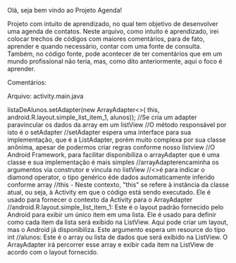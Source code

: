 Olá, seja bem vindo ao Projeto Agenda!

Projeto com intuito de aprendizado, no qual tem objetivo de desenvolver uma agenda de contatos.
Neste arquivo, como intuito é aprendizado, irei colocar trechos de códigos com maiores comentários, para de fato, aprender e quando necessário, contar com uma fonte de consulta.
Também, no código fonte, pode acontecer de ter comentários que em um mundo profissional não teria, mas, como dito anteriormente, aqui o foco é aprender.


Comentários:

Arquivo: activity.main.java

listaDeAlunos.setAdapter(new ArrayAdapter<>(
        this,
        android.R.layout.simple_list_item_1,
        alunos));
        //Se cria um adapter paravincular os dados da array em um listView
        //O método responsável por isto é o setAdapter
        //setAdapter espera uma interface para sua implementação, que é a ListAdapter, porém muito complexa por sua classe anônima, apesar de podermos criar regras conforme nosso listview
        //O Android Framework, para facilitar disponibiliza o arrayAdapter que é uma classe e sua implementação é mais simples
        //arrayAdapterencaminha os argumentos via construtor e vincula no listView
        //<>é para indicar o  diamond operator, o tipo genérico éde dados  automaticamente inferido conforme array
        //this - Neste contexto, "this" se refere à instância da classe atual, ou seja, à Activity em que o código está sendo executado. Ele é usado para fornecer o contexto da Activity para o ArrayAdapter
        //android.R.layout.simple_list_item_1: Este é o layout padrão fornecido pelo Android para exibir um único item em uma lista. Ele é usado para definir como cada item da lista será exibido na ListView. Aqui pode criar um layout, mas o Android já disponibiliza. Este argumento espera um resource do tipo int
        //alunos: Este é o array ou lista de dados que será exibido na ListView. O ArrayAdapter irá percorrer esse array e exibir cada item na ListView de acordo com o layout fornecido.